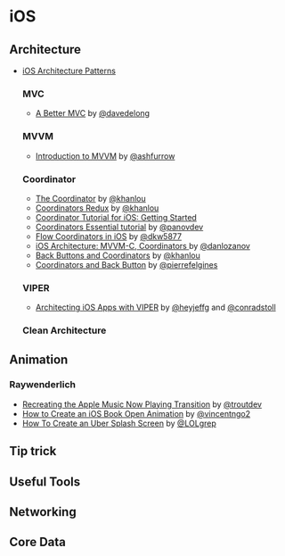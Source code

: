 # iOS

## Architecture

- [iOS Architecture Patterns](https://medium.com/ios-os-x-development/ios-architecture-patterns-ecba4c38de52) 

  ### MVC
  
  - [A Better MVC](https://davedelong.com/blog/2017/11/06/a-better-mvc-part-1-the-problems/) by [@davedelong](https://twitter.com/davedelong)
  
  ### MVVM
  
  - [Introduction to MVVM](https://www.objc.io/issues/13-architecture/mvvm/) by [@ashfurrow](https://twitter.com/ashfurrow)
  
  ### Coordinator
  
  - [The Coordinator](http://khanlou.com/2015/01/the-coordinator/) by [@khanlou](https://twitter.com/khanlou)
  - [Coordinators Redux](http://khanlou.com/2015/10/coordinators-redux/) by [@khanlou](https://twitter.com/khanlou)
  - [Coordinator Tutorial for iOS: Getting Started](https://www.raywenderlich.com/158-coordinator-tutorial-for-ios-getting-started)
  - [Coordinators Essential tutorial](https://medium.com/blacklane-engineering/coordinators-essential-tutorial-part-i-376c836e9ba7) by [@panovdev](https://twitter.com/panovdev)
  - [Flow Coordinators in iOS](https://medium.com/@dkw5877/flow-coordinators-333ed64f3dd) by [@dkw5877](https://medium.com/@dkw5877)
  - [iOS Architecture: MVVM-C, Coordinators ](https://medium.com/sudo-by-icalia-labs/ios-architecture-mvvm-c-coordinators-3-6-3960ad9a6d85) by [@danlozanov](https://twitter.com/danlozanov)
  - [Back Buttons and Coordinators](http://khanlou.com/2017/05/back-buttons-and-coordinators/) by [@khanlou](https://twitter.com/khanlou)
  - [Coordinators and Back Button](https://en.fabernovel.com/engineering/coordinators-and-back-button) by [@pierrefelgines](https://twitter.com/pierrefelgines)
  
  ### VIPER
  
  - [Architecting iOS Apps with VIPER](https://www.objc.io/issues/13-architecture/viper/) by [@heyjeffg](https://twitter.com/heyjeffg) and [@conradstoll](https://twitter.com/conradstoll)
  
  ### Clean Architecture

## Animation

  ### Raywenderlich
  
  - [Recreating the Apple Music Now Playing Transition](https://www.raywenderlich.com/221-recreating-the-apple-music-now-playing-transition) by [@troutdev](https://twitter.com/troutdev)
  - [How to Create an iOS Book Open Animation](https://www.raywenderlich.com/1719-how-to-create-an-ios-book-open-animation-part-1) by [@vincentngo2](https://twitter.com/vincentngo2)
  - [How To Create an Uber Splash Screen](https://www.raywenderlich.com/1031-how-to-create-an-uber-splash-screen) by [@LOLgrep](https://twitter.com/LOLgrep)



## Tip trick

## Useful Tools

## Networking

## Core Data




